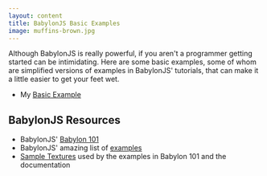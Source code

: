 ```yaml
---
layout: content
title: BabylonJS Basic Examples
image: muffins-brown.jpg
---
```


<p> Although BabylonJS is really powerful, if you aren't a programmer getting started can be intimidating. Here are some basic examples, some of whom are simplified versions of examples in BabylonJS' tutorials, that can make it a little easier to get your feet wet.</p>

<ul>
<li> My <a href="basics/basic-mine.html">Basic Example</a></li>
</ul>

<h2>BabylonJS Resources</h2>
<ul>
<li> BabylonJS'  <a href="https://doc.babylonjs.com/babylon101/">Babylon 101</a></li>
<li>BabylonJS' amazing list of  <a href="https://doc.babylonjs.com/examples/">examples</a></li>
 <li><a href="https://github.com/BabylonJS/Babylon.js/tree/master/Playground/textures"> Sample Textures</a> used by the examples in Babylon 101 and the documentation</li>

</ul>

   